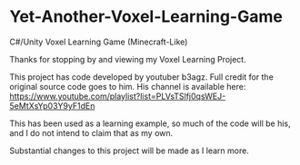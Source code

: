# Yet-Another-Voxel-Learning-Game
C#/Unity Voxel Learning Game (Minecraft-Like)

Thanks for stopping by and viewing my Voxel Learning Project.

This project has code developed by youtuber b3agz.  Full credit for the original source code goes to him.
His channel is available here: https://www.youtube.com/playlist?list=PLVsTSlfj0qsWEJ-5eMtXsYp03Y9yF1dEn

This has been used as a learning example, so much of the code will be his, and I do not intend to claim that as my own.

Substantial changes to this project will be made as I learn more.
